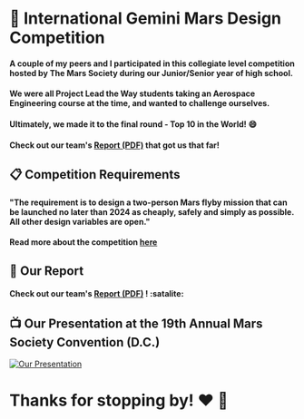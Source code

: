 # :rocket: International Gemini Mars Design Competition
#### A couple of my peers and I participated in this collegiate level competition hosted by The Mars Society during our Junior/Senior year of high school.

#### We were all Project Lead the Way students taking an Aerospace Engineering course at the time, and wanted to challenge ourselves.

#### Ultimately, we made it to the final round - Top 10 in the World! :smile:

#### Check out our team's [Report (PDF)](Report.pdf) that got us that far!

## :clipboard: Competition Requirements  
#### "The requirement is to design a two-person Mars flyby mission that can be launched no later than 2024 as cheaply, safely and simply as possible. All other design variables are open."

#### Read more about the competition [here](http://www.marssociety.org/news/2015/09/11/mars-society-announces-international-gemini-mars-design-competition/)

## :notebook: Our Report
#### Check out our team's [Report (PDF)](Report.pdf) ! :satalite:

## :tv: Our Presentation at the 19th Annual Mars Society Convention (D.C.)
[![Our Presentation](https://img.youtube.com/vi/3NOsahaJxdc/0.jpg)](https://www.youtube.com/watch?v=3NOsahaJxdc "Our Presentation")

# Thanks for stopping by! :heart: :rocket:
